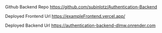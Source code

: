 Github Backend Repo
https://github.com/subinlotz/Authentication-Backend

Deployed Frontend Url
https://exampleFrontend.vercel.app/


Deployed Backend Url
https://authentication-backend-dlmw.onrender.com
